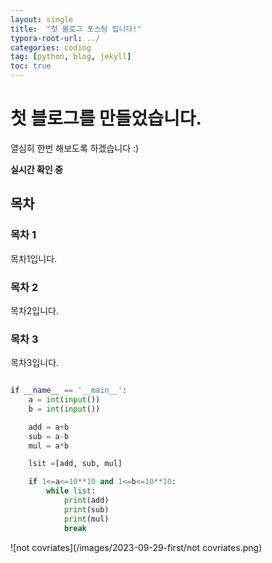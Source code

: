 ```yaml
---
layout: single
title:  "첫 블로그 포스팅 입니다!"
typora-root-url: ../
categories: coding
tag: [python, blog, jekyll]
toc: true
---
```




# 첫 블로그를 만들었습니다.



열심히 한번 해보도록 하겠습니다 :)

**실시간 확인 중**



## 목차

### 목차 1

목차1입니다. 

### 목차 2

목차2입니다.

### 목차 3

목차3입니다. 





```python

if __name__ == '__main__':
    a = int(input())
    b = int(input())

    add = a+b
    sub = a-b
    mul = a*b

    lsit =[add, sub, mul]

    if 1<=a<=10**10 and 1<=b<=10**10:
        while list:
            print(add)
            print(sub)
            print(mul)
            break
```


![not covriates](/images/2023-09-29-first/not covriates.png)



